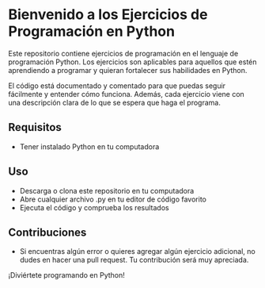 # Bienvenido a los Ejercicios de Programación en Python
Este repositorio contiene ejercicios de programación en el lenguaje de programación Python. Los ejercicios son aplicables para aquellos que estén aprendiendo a programar y quieran fortalecer sus habilidades en Python.

El código está documentado y comentado para que puedas seguir fácilmente y entender cómo funciona. Además, cada ejercicio viene con una descripción clara de lo que se espera que haga el programa.

## Requisitos
- Tener instalado Python en tu computadora

## Uso
- Descarga o clona este repositorio en tu computadora
- Abre cualquier archivo .py en tu editor de código favorito
- Ejecuta el código y comprueba los resultados

## Contribuciones
- Si encuentras algún error o quieres agregar algún ejercicio adicional, no dudes en hacer una pull request. Tu contribución será muy apreciada.

¡Diviértete programando en Python!